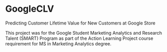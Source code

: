 # GoogleCLV
Predicting Customer Lifetime Value for New Customers at Google Store

This project was for the Google Student Marketing Analytics and Research Talent (SMART) Program as part of the Action Learning Project course requirement for MS in Marketing Analytics degree.
